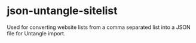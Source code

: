 # json-untangle-sitelist
Used for converting website lists from a comma separated  list into a JSON file for Untangle import.
